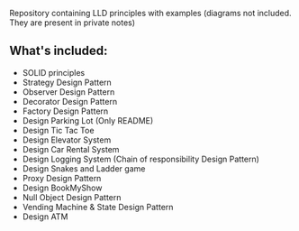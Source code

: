 Repository containing LLD principles with examples (diagrams not included. They are present in private notes)

## What's included:
- SOLID principles
- Strategy Design Pattern
- Observer Design Pattern
- Decorator Design Pattern
- Factory Design Pattern
- Design Parking Lot (Only README)
- Design Tic Tac Toe
- Design Elevator System
- Design Car Rental System
- Design Logging System (Chain of responsibility Design Pattern)
- Design Snakes and Ladder game
- Proxy Design Pattern
- Design BookMyShow
- Null Object Design Pattern
- Vending Machine & State Design Pattern
- Design ATM
